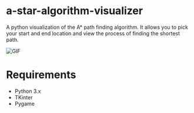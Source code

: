 # a-star-algorithm-visualizer
A python visualization of the A* path finding algorithm. It allows you to pick your start and end location and view the process of finding the shortest path.


![GIF](https://github.com/Vitika9/a-star-algorithm-visualizer/blob/master/astar.gif)

# Requirements #
* Python 3.x
* TKinter
* Pygame

